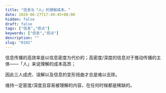 ```yaml
---
title: "信息与「人」的理解成本。"
date: 2020-06-27T17:49:45+08:00
hidden: false
draft: false
tags: ["信息","观点"]
keywords: ["信息","观点"]
description: ""
slug: "0102"
---
```

信息传播的高效率是以信息密度为代价的；高密度/深度的信息对于推动传播的主体——「人」来说理解的成本高昂；

因此三人成虎、误解以及信息的变形扭曲才总是难以去除。

维持一定密度/深度且容易被理解的内容，在任何时候都是稀缺的。